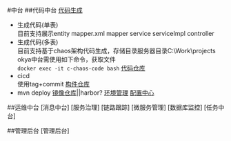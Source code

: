 #中台
##代码中台
[代码生成](http://center.okyakid.com:8080/code-generator/)
- 生成代码(单表)  
目前支持展示entity mapper.xml mapper service serviceImpl controller
- 生成代码(多表)  
目前支持基于chaos架构代码生成，存储目录服务器目录C:\Work\projects 
okya中台需使用如下命令，获取文件       
`docker exec -it c-chaos-code bash` 
[代码仓库](http://git.okyakid.com/)
- cicd  
使用tag+commit
[构件仓库](http://center.okyakid.com:8081/#admin/security/users)
- mvn deploy
[镜像仓库](http://center.okyakid.com:5000/v2/_catalog)||harbor?
[环境管理](http://center.okyakid.com:8383/)
[配置中心](http://center.okyakid.com:8848/nacos/#/)

##运维中台
[消息中台]
[服务治理]
[链路跟踪]
[微服务管理]
[数据库监控]
[任务中台]

##管理后台
[管理后台]
